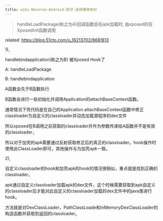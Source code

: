```yaml
---
title: wiki-Reverse-Android-防守-金钟罩铁布衫
---
```





> handleLoadPackage(称之为A)回调函数会在apk加载时, 由xposed的在XposedInit函数调用
>



related: https://blog.51cto.com/u_16213702/8681813

1),

handlebindapplication(称之为B) 被Xposed Hook了

A: handleLoadPackage

B: handlebindapplication

A函数会先于B函数执行

B函数会进行一些初始化并调用Application的attachBaseContext函数。

通常情况下壳代码是在自己的Application.attachBaseContext函数中修正classloader为自定义的classloader并动态加载源程序的dex文件

所以xposed在B调用之前获取的classloader并作为参数传递给A函数并不是有效的classloader，

所以对于加壳的apk需要通过反射获取修正后的真正的classloader。hook操作时使用此ClassLoader即可，其他操作与为加壳apk一致。



2),

自定义classloader的hook和加壳apk的hook的情况很相似，重点就是找到正确的classloader。

apk通过自定义classloader加载apk的dex文件，这个时候需要获取到apk自定义的classloader后才能对此自定义的classloader加载的dex文件中的java类进行hook。

方法就是对DexClassLoader，PathClassLoade和InMemoryDexClassLoader的构造函数并获取到返回的classloader。